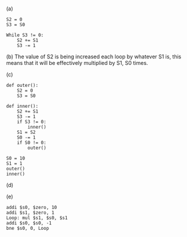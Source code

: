 (a)
~~~~
S2 = 0
S3 = S0
	
While S3 != 0:
	S2 += S1
	S3 -= 1
~~~~
(b)
The value of S2 is being increased each loop by whatever S1 is, this means that it will be effectively multiplied by S1, S0 times.

(c)
~~~
def outer():
	S2 = 0
	S3 = S0

def inner():
	S2 += S1
	S3 -= 1
	if S3 != 0:
		inner()
	S1 = S2
	S0 -= 1
	if S0 != 0:
		outer()
		
S0 = 10
S1 = 1
outer()
inner()		
~~~
(d)


(e)
~~~
addi $s0, $zero, 10
addi $s1, $zero, 1
Loop: mul $s1, $s0, $s1
addi $s0, $s0, -1
bne $s0, 0, Loop
~~~
